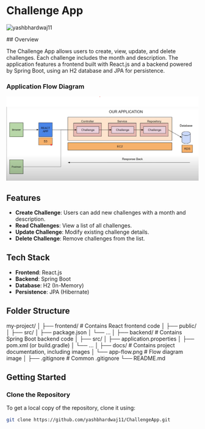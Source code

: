 # Challenge App
<p align="left"> <img src="https://komarev.com/ghpvc/?username=yashbhardwaj11&label=Profile%20views&color=0e75b6&style=flat" alt="yashbhardwaj11" /> </p>
## Overview

The Challenge App allows users to create, view, update, and delete challenges. Each challenge includes the month and description. The application features a frontend built with React.js and a backend powered by Spring Boot, using an H2 database and JPA for persistence.

### Application Flow Diagram

![Application Flow](https://github.com/yashbhardwaj11/ChallengeApp/blob/main/main_flow.png) 

## Features

- **Create Challenge**: Users can add new challenges with a month and description.
- **Read Challenges**: View a list of all challenges.
- **Update Challenge**: Modify existing challenge details.
- **Delete Challenge**: Remove challenges from the list.

## Tech Stack

- **Frontend**: React.js
- **Backend**: Spring Boot
- **Database**: H2 (In-Memory)
- **Persistence**: JPA (Hibernate)

## Folder Structure

my-project/
│
├── frontend/ # Contains React frontend code
│ ├── public/
│ ├── src/
│ ├── package.json
│ └── ...
│
├── backend/ # Contains Spring Boot backend code
│ ├── src/
│ ├── application.properties
│ ├── pom.xml (or build.gradle)
│ └── ...
│
├── docs/ # Contains project documentation, including images
│ └── app-flow.png # Flow diagram image
│
├── .gitignore # Common .gitignore
└── README.md

## Getting Started

### Clone the Repository

To get a local copy of the repository, clone it using:

```bash
git clone https://github.com/yashbhardwaj11/ChallengeApp.git
